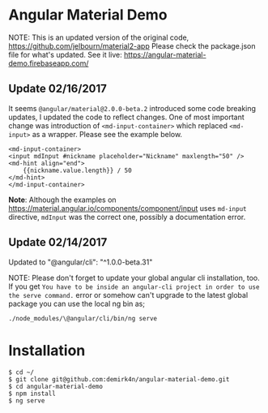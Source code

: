 Angular Material Demo
=============
NOTE: This is an updated version of the original code, https://github.com/jelbourn/material2-app
Please check the package.json file for what's updated.
See it live: https://angular-material-demo.firebaseapp.com/

## Update 02/16/2017
It seems `@angular/material@2.0.0-beta.2` introduced some code breaking updates, I updated the code to reflect changes. One of most important change was introduction of `<md-input-container>` which replaced `<md-input>` as a wrapper. Please see the example below.

    <md-input-container>
    <input mdInput #nickname placeholder="Nickname" maxlength="50" />
    <md-hint align="end">
        {{nickname.value.length}} / 50
    </md-hint>
    </md-input-container>

**Note**: Although the examples on https://material.angular.io/components/component/input uses `md-input` directive, `mdInput` was the correct one, possibly a documentation error.

## Update 02/14/2017
Updated to "@angular/cli": "^1.0.0-beta.31"

NOTE: Please don't forget to update your global angular cli installation, too. If you get `You have to be inside an angular-cli project in order to use the serve command.` error or somehow can't upgrade to the latest global package you can use the local ng bin as;

    ./node_modules/\@angular/cli/bin/ng serve

# Installation

	$ cd ~/
	$ git clone git@github.com:demirk4n/angular-material-demo.git
    $ cd angular-material-demo
    $ npm install
    $ ng serve
